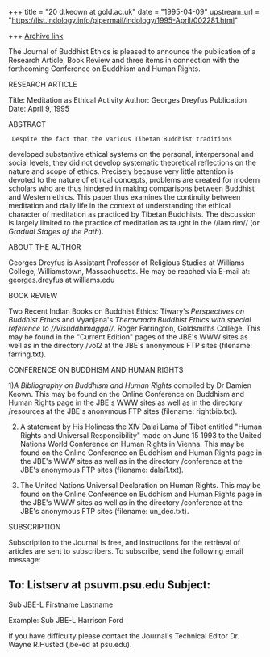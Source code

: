 +++
title = "20 d.keown at gold.ac.uk"
date = "1995-04-09"
upstream_url = "https://list.indology.info/pipermail/indology/1995-April/002281.html"

+++
[Archive link](https://list.indology.info/pipermail/indology/1995-April/002281.html)

The Journal of Buddhist Ethics is pleased to announce the publication of a
Research Article, Book Review and three items in connection with
the forthcoming Conference on Buddhism and Human Rights.

RESEARCH ARTICLE

Title: Meditation as Ethical Activity
Author: Georges Dreyfus
Publication Date: April 9, 1995

ABSTRACT

     Despite the fact that the various Tibetan Buddhist traditions
developed substantive ethical systems on the personal, interpersonal
and social levels, they did not develop systematic theoretical
reflections on the nature and scope of ethics. Precisely because very
little attention is devoted to the nature of ethical concepts,
problems are created for modern scholars who are thus hindered in
making comparisons between Buddhist and Western ethics. This paper
thus examines the continuity between meditation and daily life in the
context of understanding the ethical character of meditation as
practiced by Tibetan Buddhists. The discussion is largely limited to
the practice of meditation as taught in the //lam rim// (or _Gradual
Stages of the Path_).

 ABOUT THE AUTHOR

Georges Dreyfus is Assistant Professor of Religious Studies at Williams
College, Williamstown, Massachusetts.  He may be reached via E-mail at:
georges.dreyfus at williams.edu

BOOK REVIEW

Two Recent Indian Books on Buddhist Ethics:  Tiwary's   _Perspectives
on Buddhist Ethics_ and Vyanjana's _Theravaada Buddhist Ethics with
special reference to //Visuddhimagga//_.    Roger Farrington, Goldsmiths
College.
This may be found in the "Current Edition" pages of the
JBE's WWW sites as well as in the directory /vol2 at the JBE's anonymous
FTP sites (filename: farring.txt).

CONFERENCE ON BUDDHISM AND HUMAN RIGHTS

1)_A Bibliography on Buddhism and Human Rights_ compiled by Dr Damien Keown.
 This may be found on the Online Conference on Buddhism and Human Rights
page in the JBE's WWW sites as well as in the directory /resources at the
JBE's anonymous FTP sites (filename: rightbib.txt).

2) A statement by His Holiness the XIV Dalai Lama of Tibet entitled "Human
Rights and Universal Responsibility" made on June 15 1993 to the United Nations
World Conference on Human Rights in Vienna.  This may be found on the
Online Conference on Buddhism and Human Rights page in the JBE's WWW
sites as well as in the directory /conference at the JBE's anonymous
FTP sites (filename: dalai1.txt).

3) The United Nations Universal Declaration on Human Rights.
 This may be found on the Online Conference on Buddhism and Human Rights
page in the JBE's WWW sites as well as in the directory /conference at the
JBE's anonymous FTP sites (filename: un_dec.txt).

SUBSCRIPTION

Subscription to the Journal is free, and instructions for the retrieval of
articles are sent to subscribers. To subscribe, send the following email
message:

To: Listserv at psuvm.psu.edu
Subject:
----------------------
Sub JBE-L Firstname Lastname

Example: Sub JBE-L Harrison Ford

If you have difficulty please contact the Journal's
Technical Editor Dr. Wayne R.Husted (jbe-ed at psu.edu).







